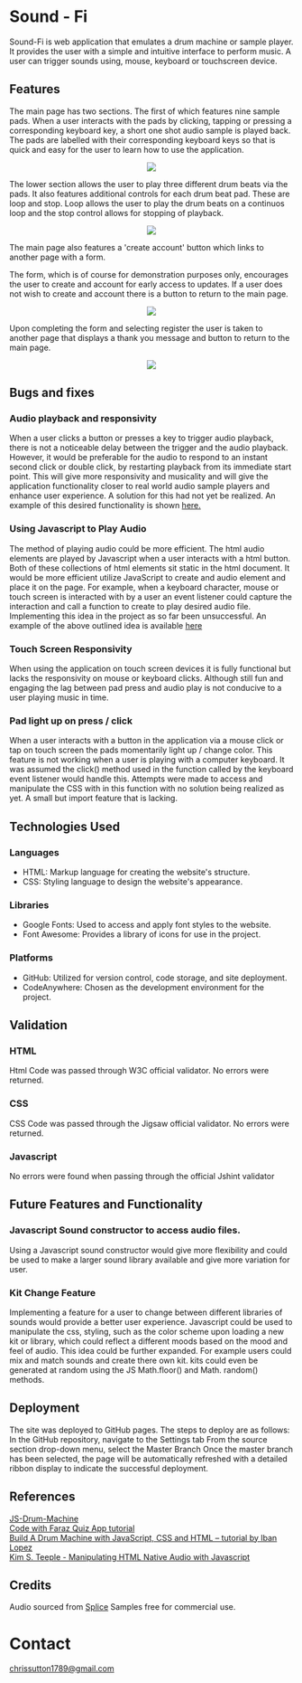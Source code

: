 # Sound - Fi
Sound-Fi is web application that emulates a drum machine or sample player. It provides the user with a simple and intuitive interface to perform music. 
A user can trigger sounds using, mouse, keyboard or touchscreen device.

## Features

The main page has two sections. The first of which features nine sample pads. When a user interacts with the pads by clicking, tapping or pressing a corresponding
keyboard key, a short one shot audio sample is played back. The pads are labelled with their corresponding keyboard keys so that is quick and easy for the user to 
learn how to use the application.

<p align="center">
<img src="https://github.com/chrissuttondev/sound-fi/assets/136370848/82d02f0f-da31-4347-ac06-1abb76dcd926"/>
</p>

The lower section allows the user to play three different drum beats via the pads. It also features additional controls for each drum beat pad. These are loop and stop. 
Loop allows the user to play the drum beats on a continuos loop and the stop control allows for stopping of playback.

 <p align="center">
<img src="https://github.com/chrissuttondev/sound-fi/assets/136370848/e9a658ab-f7f9-43f9-8097-028448c03cff"/)
</p>

The main page also features a 'create account' button which links to another page with a form.

The form, which is of course for demonstration purposes only, encourages the user to create and account for early access to updates. If a user does not wish to create and account there is a button to return to the main page.

 <p align="center">
<img src="https://github.com/chrissuttondev/sound-fi/assets/136370848/85128d01-99da-4840-ae94-24e96f11d6e7"/)
 </p>

Upon completing the form and selecting register the user is taken to another page that displays a thank you message and button to return to the main page. 

 <p align="center">
<img src="https://github.com/chrissuttondev/sound-fi/assets/136370848/3365044a-3e48-4a59-a436-56918b0c70f3"/>
 </p>

## Bugs and fixes

### Audio playback and responsivity

When a user clicks a button or presses a key to trigger audio playback, there is not a noticeable delay between the trigger and the audio playback. However, 
it would be preferable for the audio to respond to an instant second click or double click, by restarting playback from its 
immediate start point. This will give more responsivity and musicality and will give the application functionality closer to real world audio sample players 
and enhance user experience. A solution for this had not yet be realized. 
An example of this desired functionality is shown <a href="https://www.myinstants.com/en/instant/ive-got-you-in-my-sight-52194/">here.</a>

### Using Javascript to Play Audio
  
The method of playing audio could be more efficient. The html audio elements are  played by Javascript when a user interacts with a html button. Both of these collections of html elements sit static in the html document.  It would be more efficient utilize JavaScript to create and audio element and place it on the page. For example, when a keyboard character, mouse or touch screen is interacted with by a user an event listener could capture the interaction and call a  function to create to play desired audio file. Implementing this idea in the project as so far been unsuccessful.
An example of the above outlined idea is available <a href="https://www.developerdrive.com/manipulating-html5s-native-audio-with-javascript">here</a>


### Touch Screen Responsivity
 
When using the application on touch screen devices it is fully functional but lacks the responsivity on mouse or keyboard clicks. Although still fun and engaging the lag between pad press and audio play is not conducive to a user playing music in time.

### Pad light up on press / click

When a user interacts with a button in the application via a mouse click or tap on touch screen the pads momentarily light up / change color. This feature is not working when a user is playing with a computer keyboard. It was assumed the click() method used in the function called by the keyboard event listener would handle this. Attempts were made to access and manipulate the CSS with in this function with no solution being realized as yet. A small but import feature that is lacking.    

## Technologies Used

### Languages
- HTML: Markup language for creating the website's structure.
- CSS: Styling language to design the website's appearance.

### Libraries
- Google Fonts: Used to access and apply font styles to the website.
- Font Awesome: Provides a library of icons for use in the project.

### Platforms
- GitHub: Utilized for version control, code storage, and site deployment.
- CodeAnywhere: Chosen as the development environment for the project.

## Validation
### HTML
Html Code was passed through W3C official validator. No errors were returned.
### CSS
CSS Code was passed through the Jigsaw official validator. No errors were returned.
### Javascript
No errors were found when passing through the official Jshint validator

## Future Features and Functionality

### Javascript Sound constructor to access audio files. 
Using a Javascript sound constructor would give more flexibility and could be used to make a larger sound library available and give more variation for user. 

### Kit Change Feature
Implementing a feature for a user to change between different libraries of sounds would provide a better user experience. Javascript could be used to manipulate 
the css, styling, such as the color scheme upon loading a new kit or library, which could reflect a different moods based on the mood and feel of audio.
This idea could be further expanded. For example users could mix and match sounds and create there own kit. kits could even be generated at  random using the 
JS Math.floor() and Math. random() methods. 

## Deployment
The site was deployed to GitHub pages. The steps to deploy are as follows:
In the GitHub repository, navigate to the Settings tab
From the source section drop-down menu, select the Master Branch
Once the master branch has been selected, the page will be automatically refreshed with a detailed ribbon display to indicate the successful deployment.

## References 

<a href="https://marcusmcb.github.io/JS-Drum-Machine/">JS-Drum-Machine</a> 
<br>
<a href="https://www.codewithfaraz.com/content/161/build-a-quiz-application-with-html-css-and-javascript-step-by-step-guide">
Code with Faraz Quiz App tutorial
</a>
<br>
<a href="https://medium.com/@iminked/build-a-drum-machine-with-javascript-html-and-css-33a53eeb1f73">
Build A Drum Machine with JavaScript, CSS and HTML – tutorial by Iban Lopez
</a>
<br>
<a href="https://www.developerdrive.com/manipulating-html5s-native-audio-with-javascript/">
Kim S. Teeple - Manipulating HTML Native Audio with Javascript
</a>


## Credits 

Audio sourced from <a href="https://splice.com/">Splice</a> Samples free for commercial use.

# Contact

 chrissutton1789@gmail.com 
